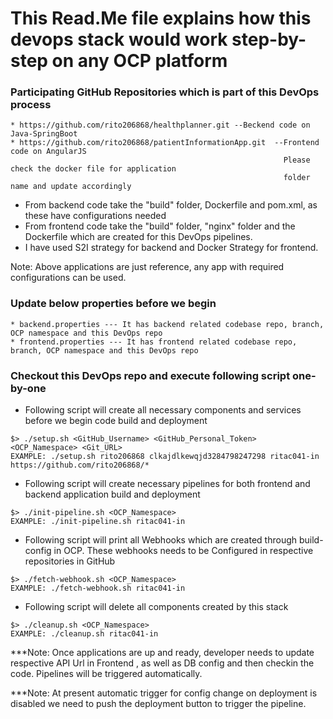 # This Read.Me file explains how this devops stack would work step-by-step on any OCP platform

### Participating GitHub Repositories which is part of this DevOps process

```
* https://github.com/rito206868/healthplanner.git --Beckend code on Java-SpringBoot
* https://github.com/rito206868/patientInformationApp.git  --Frontend code on AngularJS
                                                             Please check the docker file for application 
                                                             folder name and update accordingly
```

* From backend code take the "build" folder, Dockerfile and pom.xml, as these have configurations needed
* From frontend code take the "build" folder, "nginx" folder and the Dockerfile which are created for this DevOps pipelines.
* I have used S2I strategy for backend and Docker Strategy for frontend.

Note: Above applications are just reference, any app with required configurations can be used.

### Update below properties before we begin

```
* backend.properties --- It has backend related codebase repo, branch, OCP namespace and this DevOps repo
* frontend.properties --- It has frontend related codebase repo, branch, OCP namespace and this DevOps repo
```

### Checkout this DevOps repo and execute following script one-by-one

* Following script will create all necessary components and services before we begin code build and deployment
```
$> ./setup.sh <GitHub_Username> <GitHub_Personal_Token> <OCP_Namespace> <Git_URL>
EXAMPLE: ./setup.sh rito206868 clkajdlkewqjd3284798247298 ritac041-in https://github.com/rito206868/*
```

* Following script will create necessary pipelines for both frontend and backend application build and deployment
```
$> ./init-pipeline.sh <OCP_Namespace>
EXAMPLE: ./init-pipeline.sh ritac041-in
```

* Following script will print all Webhooks which are created through build-config in OCP. These webhooks needs to be 
Configured in respective repositories in GitHub
```
$> ./fetch-webhook.sh <OCP_Namespace>
EXAMPLE: ./fetch-webhook.sh ritac041-in
```

* Following script will delete all components created by this stack
```
$> ./cleanup.sh <OCP_Namespace>
EXAMPLE: ./cleanup.sh ritac041-in
```

***Note: Once applications are up and ready, developer needs to update respective API Url in Frontend , as well as DB config and then
checkin the code. Pipelines will be triggered automatically.

***Note: At present automatic trigger for config change on deployment is disabled we need to push the deployment button to trigger
the pipeline.


